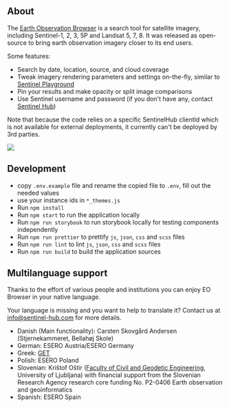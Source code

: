 ## About

The [Earth Observation Browser](https://apps.sentinel-hub.com/eo-browser/) is a search tool for satellite imagery, including Sentinel-1, 2, 3, 5P and Landsat 5, 7, 8. It was released as open-source to bring earth observation imagery closer to its end users.

Some features:

* Search by date, location, source, and cloud coverage
* Tweak imagery rendering parameters and settings on-the-fly, similar to [Sentinel Playground](http://apps.sentinel-hub.com/sentinel-playground/)
* Pin your results and make opacity or split image comparisons
* Use Sentinel username and password (if you don't have any, contact [Sentinel Hub](https://www.sentinel-hub.com/))

Note that because the code relies on a specific SentinelHub clientId which is not available for external deployments, it currently can't be deployed by 3rd parties.

<img src="eobrowser.jpg" />

## Development

* copy `.env.example` file and rename the copied file to `.env`, fill out the needed values
* use your instance ids in `*_themes.js`
* Run `npm install`
* Run `npm start` to run the application locally
* Run `npm run storybook` to run storybook locally for testing components independently
* Run `npm run prettier` to prettify `js`, `json`, `css` and `scss` files
* Run `npm run lint` to lint `js`, `json`, `css` and `scss` files
* Run `npm run build` to build the application sources

## Multilanguage support

Thanks to the effort of various people and institutions you can enjoy EO Browser in your native language.

Your language is missing and you want to help to translate it? Contact us at info@sentinel-hub.com for more details.

- Danish (Main functionality): Carsten Skovgård Andersen (Stjernekammeret, Bellahøj Skole)
- German: ESERO Austria/ESERO Germany
- Greek: [GET](https://www.getmap.eu/?lang=en)
- Polish: ESERO Poland
- Slovenian: Krištof Oštir ([Faculty of Civil and Geodetic Engineering](https://www.en.fgg.uni-lj.si/), University of Ljubljana) with financial support from the Slovenian Research Agency research core funding No. P2-0406 Earth observation and geoinformatics
- Spanish: ESERO Spain